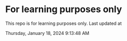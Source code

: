 # For learning purposes only
This repo is for learning purposes only.
Last updated at

Thursday, January 18, 2024 9:13:48 AM

